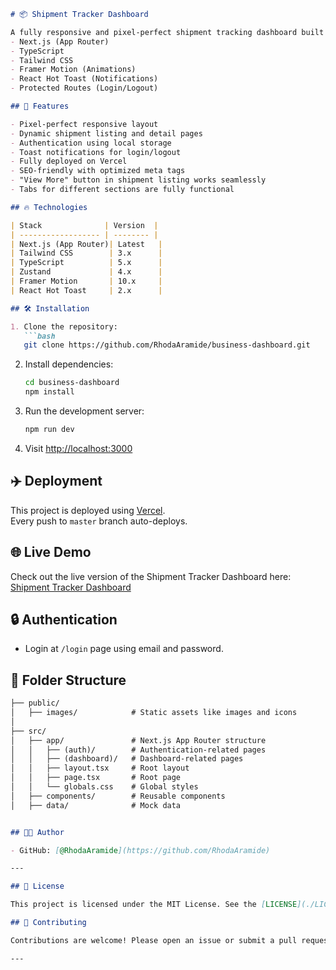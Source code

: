 ```markdown
# 📦 Shipment Tracker Dashboard

A fully responsive and pixel-perfect shipment tracking dashboard built with:
- Next.js (App Router)
- TypeScript
- Tailwind CSS
- Framer Motion (Animations)
- React Hot Toast (Notifications)
- Protected Routes (Login/Logout)

## 🚀 Features

- Pixel-perfect responsive layout
- Dynamic shipment listing and detail pages
- Authentication using local storage
- Toast notifications for login/logout
- Fully deployed on Vercel
- SEO-friendly with optimized meta tags
- "View More" button in shipment listing works seamlessly
- Tabs for different sections are fully functional

## 🔥 Technologies

| Stack              | Version  |
| ------------------ | -------- |
| Next.js (App Router)| Latest   |
| Tailwind CSS        | 3.x      |
| TypeScript          | 5.x      |
| Zustand             | 4.x      |
| Framer Motion       | 10.x     |
| React Hot Toast     | 2.x      |

## 🛠️ Installation

1. Clone the repository:
   ```bash
   git clone https://github.com/RhodaAramide/business-dashboard.git
   ```

2. Install dependencies:
   ```bash
   cd business-dashboard
   npm install
   ```

3. Run the development server:
   ```bash
   npm run dev
   ```

4. Visit [http://localhost:3000](http://localhost:3000)

## ✈️ Deployment

This project is deployed using [Vercel](https://vercel.com/).  
Every push to `master` branch auto-deploys.

## 🌐 Live Demo

Check out the live version of the Shipment Tracker Dashboard here: [Shipment Tracker Dashboard](https://business-dashboard-mu.vercel.app/dashboard)

## 🔒 Authentication

- Login at `/login` page using email and password.

## 🧩 Folder Structure
```markdown
├── public/
│   ├── images/            # Static assets like images and icons
│
├── src/
│   ├── app/               # Next.js App Router structure
│   │   ├── (auth)/        # Authentication-related pages
│   │   ├── (dashboard)/   # Dashboard-related pages
│   │   ├── layout.tsx     # Root layout
│   │   ├── page.tsx       # Root page
│   │   └── globals.css    # Global styles
│   ├── components/        # Reusable components
│   ├── data/              # Mock data
```
```markdown

## 👨‍💻 Author

- GitHub: [@RhodaAramide](https://github.com/RhodaAramide)

---

## 📝 License

This project is licensed under the MIT License. See the [LICENSE](./LICENSE) file for details.

## 🤝 Contributing

Contributions are welcome! Please open an issue or submit a pull request for any improvements or bug fixes.

---
```
